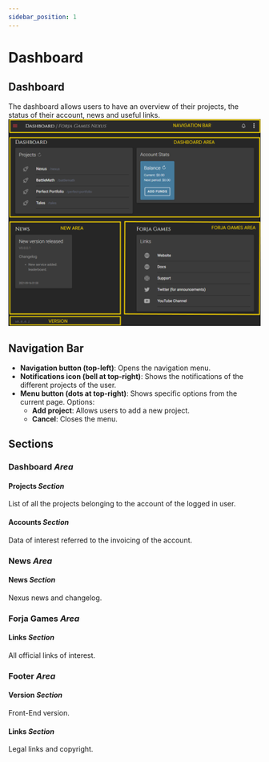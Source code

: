 ```yaml
---
sidebar_position: 1
---
```


# Dashboard

## Dashboard
The dashboard allows users to have an overview of their projects, the status of their account, news and useful links.
![Sections](/img/dashboard/areas.png)

## Navigation Bar
* __Navigation button (top-left)__: Opens the navigation menu.
* __Notifications icon (bell at top-right)__: Shows the notifications of the different projects of the user.
* __Menu button (dots at top-right)__: Shows specific options from the current page. 
  Options:
  * __Add project__: Allows users to add a new project.
  * __Cancel__: Closes the menu.

## Sections
### Dashboard _Area_
#### Projects _Section_
List of all the projects belonging to the account of the logged in user.

#### Accounts _Section_
Data of interest referred to the invoicing of the account.

### News _Area_
#### News _Section_
Nexus news and changelog.

### Forja Games _Area_
#### Links _Section_
All official links of interest.

### Footer _Area_
#### Version _Section_
Front-End version.

#### Links _Section_
Legal links and copyright.
